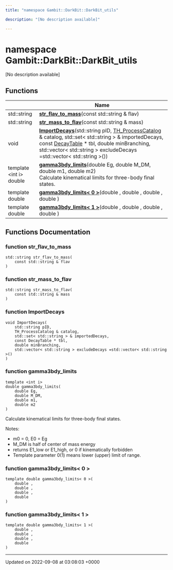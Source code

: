```yaml
---
title: "namespace Gambit::DarkBit::DarkBit_utils"

description: "[No description available]"

---
```


# namespace Gambit::DarkBit::DarkBit_utils

[No description available]

## Functions

|                | Name           |
| -------------- | -------------- |
| std::string | **[str_flav_to_mass](/documentation/code/namespaces/namespacegambit_1_1darkbit_1_1darkbit__utils/#function-str-flav-to-mass)**(const std::string & flav) |
| std::string | **[str_mass_to_flav](/documentation/code/namespaces/namespacegambit_1_1darkbit_1_1darkbit__utils/#function-str-mass-to-flav)**(const std::string & mass) |
| void | **[ImportDecays](/documentation/code/namespaces/namespacegambit_1_1darkbit_1_1darkbit__utils/#function-importdecays)**(std::string pID, [TH_ProcessCatalog](/documentation/code/classes/structgambit_1_1darkbit_1_1th__processcatalog/) & catalog, std::set< std::string > & importedDecays, const [DecayTable](/documentation/code/classes/classgambit_1_1decaytable/) * tbl, double minBranching, std::vector< std::string > excludeDecays =std::vector< std::string >()) |
| template <int i\> <br>double | **[gamma3bdy_limits](/documentation/code/namespaces/namespacegambit_1_1darkbit_1_1darkbit__utils/#function-gamma3bdy-limits)**(double Eg, double M_DM, double m1, double m2)<br>Calculate kinematical limits for three-body final states.  |
| template double | **[gamma3bdy_limits< 0 >](/documentation/code/namespaces/namespacegambit_1_1darkbit_1_1darkbit__utils/#function-gamma3bdy-limits-0)**(double , double , double , double ) |
| template double | **[gamma3bdy_limits< 1 >](/documentation/code/namespaces/namespacegambit_1_1darkbit_1_1darkbit__utils/#function-gamma3bdy-limits-1)**(double , double , double , double ) |


## Functions Documentation

### function str_flav_to_mass

```
std::string str_flav_to_mass(
    const std::string & flav
)
```


### function str_mass_to_flav

```
std::string str_mass_to_flav(
    const std::string & mass
)
```


### function ImportDecays

```
void ImportDecays(
    std::string pID,
    TH_ProcessCatalog & catalog,
    std::set< std::string > & importedDecays,
    const DecayTable * tbl,
    double minBranching,
    std::vector< std::string > excludeDecays =std::vector< std::string >()
)
```


### function gamma3bdy_limits

```
template <int i>
double gamma3bdy_limits(
    double Eg,
    double M_DM,
    double m1,
    double m2
)
```

Calculate kinematical limits for three-body final states. 

Notes:

* m0 = 0, E0 = Eg
* M_DM is half of center of mass energy
* returns E1_low or E1_high, or 0 if kinematically forbidden
* Template parameter 0(1) means lower (upper) limit of range. 


### function gamma3bdy_limits< 0 >

```
template double gamma3bdy_limits< 0 >(
    double ,
    double ,
    double ,
    double 
)
```


### function gamma3bdy_limits< 1 >

```
template double gamma3bdy_limits< 1 >(
    double ,
    double ,
    double ,
    double 
)
```






-------------------------------

Updated on 2022-09-08 at 03:08:03 +0000